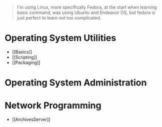 > I'm using Linux, more specifically Fedora, at the start when learning basic command, was using Ubuntu and Endeavor OS, but fedora is just perfect to learn not too complicated. 
# Operating System Utilities
- [[Basics]] 
- [[Scripting]]
- [[Packaging]]

# Operating System Administration

# Network Programming
- [[ArchivesServer]]